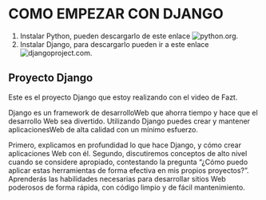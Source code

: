 # COMO EMPEZAR CON DJANGO

1. Instalar Python, pueden descargarlo de este enlace ![python.org](https://www.python.org/).
2. Instalar Django, para descargarlo pueden ir a este enlace ![djangoproject.com](https://www.djangoproject.com/download/).

## Proyecto Django

Este es el proyecto Django que estoy realizando con el video de Fazt.

Django es un framework de desarrolloWeb que ahorra tiempo y hace que el desarrollo Web sea divertido. Utilizando Django puedes crear y mantener aplicacionesWeb de alta calidad con un
mínimo esfuerzo.

Primero, explicamos en profundidad lo que hace Django, y cómo crear aplicaciones Web con él. Segundo, discutiremos conceptos de alto nivel cuando se considere apropiado, contestando la pregunta “¿Cómo puedo aplicar estas herramientas de forma efectiva en mis propios proyectos?”. Aprenderás las habilidades necesarias para desarrollar sitios Web poderosos de forma rápida, con código limpio y de fácil mantenimiento.

<!-- 
https://www.youtube.com/watch?v=T1intZyhXDU 
[****](https://www.youtube.com/watch?v=o0XbHvKxw7Y)
CURSO DE DJANGO
https://www.youtube.com/watch?v=ruQIRGXfUKY&list=PLkVpKYNT_U9cl3hhVg_ROOlSY33uuBWZh&index=2
-->
